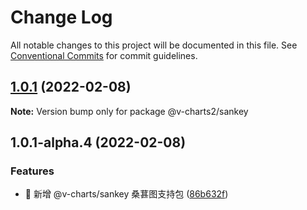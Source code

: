 # Change Log

All notable changes to this project will be documented in this file.
See [Conventional Commits](https://conventionalcommits.org) for commit guidelines.

## [1.0.1](https://github.com/denaro-org/v-charts2/compare/v1.0.1-alpha.5...v1.0.1) (2022-02-08)

**Note:** Version bump only for package @v-charts2/sankey





## 1.0.1-alpha.4 (2022-02-08)


### Features

* 🎸 新增 @v-charts/sankey 桑葚图支持包 ([86b632f](https://github.com/denaro-org/v-charts2/commit/86b632f2d0db1469711b094a1ac326ce58bfd2fa))
